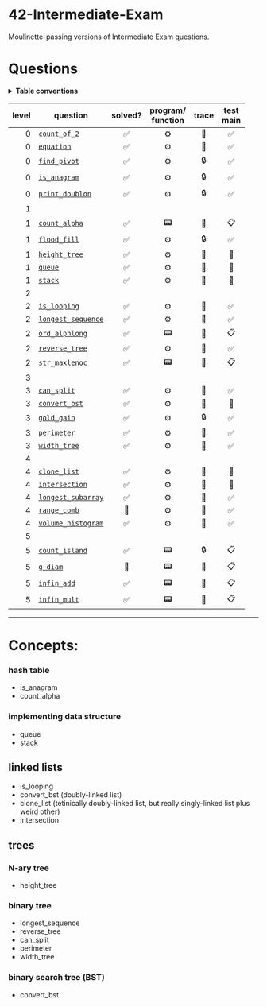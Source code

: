 # 42-Intermediate-Exam
Moulinette-passing versions of Intermediate Exam questions.

# Questions
<details><summary><b>Table conventions</b></summary>

### Trace test accessibility
When I look at the trace for this question, can I tell what the tests are?
* :open_file_folder: Yes, the tests are accessible.
* :lock: No, the tests are locked away in files. It might look something like:
```
= Test 1 ===================================================
$> ./3sdnrgu2oip0738azjrotz8n test_correct_a_00.txt test_correct_b_00.txt
$> diff -U 3 user_output_test1 test1.output | cat -e
```
* :crystal_ball: The trace show _something_, but not enough to recreate the test ourselves. This is particularly common among questions that take structs as input.

### Program vs function
* :gear: Function
* :pager: Whole program
</details>

level | question | solved? | program/<br>function  | trace | test<br>main |
----: | -------- | :-----: | :-------------------: | :---: | :----------: |
0 | [`count_of_2`](./level0/count_of_2)            |:white_check_mark:|:gear: |:open_file_folder:|:white_check_mark:|
0 | [`equation`](./level0/equation)                |:white_check_mark:|:gear: |:open_file_folder:|:white_check_mark:|
0 | [`find_pivot`](./level0/find_pivot)            |:white_check_mark:|:gear: |:lock:            |:white_check_mark:|
0 | [`is_anagram`](./level0/is_anagram)            |:white_check_mark:|:gear: |:lock:            |:white_check_mark:|
0 | [`print_doublon`](./level0/print_doublon)      |:white_check_mark:|:gear: |:lock:            |:white_check_mark:|
1 |
1 | [`count_alpha`](./level1/count_alpha)          |:white_check_mark:|:pager:|:open_file_folder:|:clipboard:       |
1 | [`flood_fill`](./level1/flood_fill)            |:white_check_mark:|:gear: |:lock:            |:white_check_mark:|
1 | [`height_tree`](./level1/height_tree)          |:white_check_mark:|:gear: |:crystal_ball:    |:no_entry_sign:   |
1 | [`queue`](./level1/queue)                      |:white_check_mark:|:gear: |:crystal_ball:    |:no_entry_sign:   |
1 | [`stack`](./level1/stack)                      |:white_check_mark:|:gear: |:crystal_ball:    |:no_entry_sign:   |
2 |
2 | [`is_looping`](./level2/is_looping)            |:white_check_mark:|:gear: |:crystal_ball:    |:white_check_mark:|
2 | [`longest_sequence`](./level2/longest_sequence)|:white_check_mark:|:gear: |:crystal_ball:    |:white_check_mark:|
2 | [`ord_alphlong`](./level2/ord_alphlong)        |:white_check_mark:|:pager:|:open_file_folder:|:clipboard:       |
2 | [`reverse_tree`](./level2/reverse_tree)        |:white_check_mark:|:gear: |:crystal_ball:    |:white_check_mark:|
2 | [`str_maxlenoc`](./level2/str_maxlenoc)        |:white_check_mark:|:pager:|:open_file_folder:|:clipboard:       |
3 |
3 | [`can_split`](./level3/can_split)              |:white_check_mark:|:gear: |:crystal_ball:    |:white_check_mark:|
3 | [`convert_bst`](./level3/convert_bst)          |:white_check_mark:|:gear: |:crystal_ball:    |:no_entry_sign:   |
3 | [`gold_gain`](./level3/gold_gain)              |:white_check_mark:|:gear: |:lock:            |:white_check_mark:|
3 | [`perimeter`](./level3/perimeter)              |:white_check_mark:|:gear: |:crystal_ball:    |:white_check_mark:|
3 | [`width_tree`](./level3/width_tree)            |:white_check_mark:|:gear: |:crystal_ball:    |:white_check_mark:|
4 |
4 | [`clone_list`](./level4/clone_list)            |:white_check_mark:|:gear: |:crystal_ball:    |:no_entry_sign:   |
4 | [`intersection`](./level4/intersection)        |:white_check_mark:|:gear: |:crystal_ball:    |:no_entry_sign:   |
4 | [`longest_subarray`](./level4/longest_subarray)|:white_check_mark:|:gear: |:open_file_folder:|:white_check_mark:|
4 | [`range_comb`](./level4/range_comb)            |:no_entry_sign:   |:gear: |:open_file_folder:|:white_check_mark:|
4 | [`volume_histogram`](./level4/volume_histogram)|:white_check_mark:|:gear: |:open_file_folder:|:white_check_mark:|
5 |
5 | [`count_island`](./level5/count_island)        |:white_check_mark:|:pager:|:lock:            |:clipboard:       |
5 | [`g_diam`](./level5/g_diam)                    |:no_entry_sign:   |:pager:|:open_file_folder:|:clipboard:       |
5 | [`infin_add`](./level5/infin_add)              |:white_check_mark:|:pager:|:open_file_folder:|:clipboard:       |
5 | [`infin_mult`](./level5/infin_mult)            |:white_check_mark:|:pager:|:open_file_folder:|:clipboard:       |

***
# Concepts:

### hash table
* is_anagram
* count_alpha

### implementing data structure
* queue
* stack

## linked lists
* is_looping
* convert_bst (doubly-linked list)
* clone_list (tetinically doubly-linked list, but really singly-linked list plus weird other)
* intersection

## trees

### N-ary tree
* height_tree

### binary tree
* longest_sequence
* reverse_tree
* can_split
* perimeter
* width_tree

### binary search tree (BST)
* convert_bst
